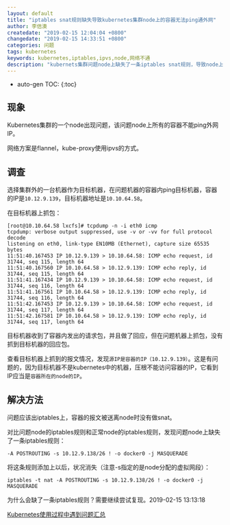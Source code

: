 ```yaml
---
layout: default
title: "iptables snat规则缺失导致kubernetes集群node上的容器无法ping通外网"
author: 李佶澳
createdate: "2019-02-15 12:04:04 +0800"
changedate: "2019-02-15 14:33:51 +0800"
categories: 问题
tags: kubernetes
keywords: kubernetes,iptables,ipvs,node,网络不通
description: "kubernets集群问题node上缺失了一条iptables snat规则，导致node上所有容器不能访问外网iptables -t nat -A POSTROUTING -s 10.12.9.138/26 ! -o docker0 -j MASQUERADE"
---
```


* auto-gen TOC:
{:toc}


## 现象

Kubernetes集群的一个node出现问题，该问题node上所有的容器不能ping外网IP。

网络方案是flannel，kube-proxy使用ipvs的方式。

## 调查

选择集群外的一台机器作为目标机器，在问题机器的容器内ping目标机器，容器的IP是`10.12.9.139`，目标机器地址是`10.10.64.58`。

在目标机器上抓包：

```
[root@10.10.64.58 lxcfs]# tcpdump -n -i eth0 icmp
tcpdump: verbose output suppressed, use -v or -vv for full protocol decode
listening on eth0, link-type EN10MB (Ethernet), capture size 65535 bytes
11:51:40.167453 IP 10.12.9.139 > 10.10.64.58: ICMP echo request, id 31744, seq 115, length 64
11:51:40.167560 IP 10.10.64.58 > 10.12.9.139: ICMP echo reply, id 31744, seq 115, length 64
11:51:41.167434 IP 10.12.9.139 > 10.10.64.58: ICMP echo request, id 31744, seq 116, length 64
11:51:41.167561 IP 10.10.64.58 > 10.12.9.139: ICMP echo reply, id 31744, seq 116, length 64
11:51:42.167453 IP 10.12.9.139 > 10.10.64.58: ICMP echo request, id 31744, seq 117, length 64
11:51:42.167581 IP 10.10.64.58 > 10.12.9.139: ICMP echo reply, id 31744, seq 117, length 64
```

目标机器收到了容器内发出的请求包，并且做了回应，但在问题机器上抓包，没有抓到目标机器的回应包。

查看目标机器上抓到的报文情况，发现`源IP是容器的IP（10.12.9.139）`。这是有问题的，因为目标机器不是kubernetes中的机器，压根不能访问容器的IP，它看到IP应当是`容器所在的node的IP`。

## 解决方法 

问题应该出iptables上，容器的报文被送离node时没有做snat。

对比问题node的iptables规则和正常node的iptables规则，发现问题node上缺失了一条iptables规则：

	-A POSTROUTING -s 10.12.9.138/26 ! -o docker0 -j MASQUERADE

将这条规则添加上以后，状况消失（注意-s指定的是node分配的虚拟网段）：

	iptables -t nat -A POSTROUTING -s 10.12.9.138/26 ! -o docker0 -j MASQUERADE

为什么会缺了一条iptables规则？需要继续尝试复现。2019-02-15 13:13:18

[Kubernetes使用过程中遇到问题汇总](https://www.lijiaocn.com/categories/%E9%97%AE%E9%A2%98.html)



